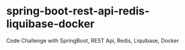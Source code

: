 # spring-boot-rest-api-redis-liquibase-docker
Code Challenge with SpringBoot, REST Api, Redis, Liquibase, Docker
